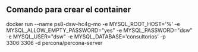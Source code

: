 ## Comando para crear el container
 
 docker run --name ps8-dsw-hc4g-mo -e MYSQL_ROOT_HOST='%' -e MYSQL_ALLOW_EMPTY_PASSWORD="yes" -e MYSQL_PASSWORD="dsw" -e MYSQL_USER="dsw" -e MYSQL_DATABASE='consultorios'
 -p 3306:3306 -d percona/percona-server

